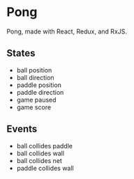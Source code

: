 # Pong

Pong, made with React, Redux, and RxJS.

## States

- ball position
- ball direction
- paddle position
- paddle direction
- game paused
- game score

## Events

- ball collides paddle
- ball collides wall
- ball collides net
- paddle collides wall
